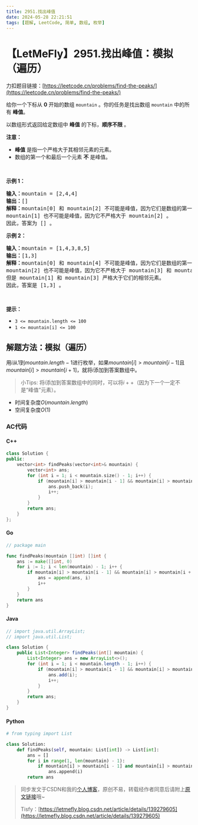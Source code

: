 ```yaml
---
title: 2951.找出峰值
date: 2024-05-28 22:21:51
tags: [题解, LeetCode, 简单, 数组, 枚举]
---
```


# 【LetMeFly】2951.找出峰值：模拟（遍历）

力扣题目链接：[https://leetcode.cn/problems/find-the-peaks/](https://leetcode.cn/problems/find-the-peaks/)

<p>给你一个下标从 <strong>0</strong> 开始的数组 <code>mountain</code> 。你的任务是找出数组&nbsp;<code>mountain</code> 中的所有 <strong>峰值</strong>。</p>

<p>以数组形式返回给定数组中 <strong>峰值</strong> 的下标，<strong>顺序不限</strong> 。</p>

<p><strong>注意：</strong></p>

<ul>
	<li><strong>峰值</strong> 是指一个严格大于其相邻元素的元素。</li>
	<li>数组的第一个和最后一个元素 <strong>不</strong> 是峰值。</li>
</ul>

<p>&nbsp;</p>

<p><strong class="example">示例 1：</strong></p>

<pre>
<strong>输入：</strong>mountain = [2,4,4]
<strong>输出：</strong>[]
<strong>解释：</strong>mountain[0] 和 mountain[2] 不可能是峰值，因为它们是数组的第一个和最后一个元素。
mountain[1] 也不可能是峰值，因为它不严格大于 mountain[2] 。
因此，答案为 [] 。
</pre>

<p><strong class="example">示例 2：</strong></p>

<pre>
<strong>输入：</strong>mountain = [1,4,3,8,5]
<strong>输出：</strong>[1,3]
<strong>解释：</strong>mountain[0] 和 mountain[4] 不可能是峰值，因为它们是数组的第一个和最后一个元素。
mountain[2] 也不可能是峰值，因为它不严格大于 mountain[3] 和 mountain[1] 。
但是 mountain[1] 和 mountain[3] 严格大于它们的相邻元素。
因此，答案是 [1,3] 。
</pre>

<p>&nbsp;</p>

<p><strong>提示：</strong></p>

<ul>
	<li><code>3 &lt;= mountain.length &lt;= 100</code></li>
	<li><code>1 &lt;= mountain[i] &lt;= 100</code></li>
</ul>


    
## 解题方法：模拟（遍历）

用$i$从$1$到$mountain.length - 1$进行枚举，如果$mountain[i] \gt mountain[i - 1]$且$mountain[i]\gt mountain[i + 1]$，就将$i$添加到答案数组中。

> 小Tips: 将$i$添加到答案数组中的同时，可以将$i++$（因为下一个一定不是“峰值”元素）。

+ 时间复杂度$O(mountain.length)$
+ 空间复杂度$O(1)$

### AC代码

#### C++

```cpp
class Solution {
public:
    vector<int> findPeaks(vector<int>& mountain) {
        vector<int> ans;
        for (int i = 1; i < mountain.size() - 1; i++) {
            if (mountain[i] > mountain[i - 1] && mountain[i] > mountain[i + 1]) {
                ans.push_back(i);
                i++;
            }
        }
        return ans;
    }
};
```

#### Go

```go
// package main

func findPeaks(mountain []int) []int {
    ans := make([]int, 0)
    for i := 1; i < len(mountain) - 1; i++ {
        if mountain[i] > mountain[i - 1] && mountain[i] > mountain[i + 1] {
            ans = append(ans, i)
            i++
        }
    }
    return ans
}
```

#### Java

```java
// import java.util.ArrayList;
// import java.util.List;

class Solution {
    public List<Integer> findPeaks(int[] mountain) {
        List<Integer> ans = new ArrayList<>();
        for (int i = 1; i < mountain.length - 1; i++) {
            if (mountain[i] > mountain[i - 1] && mountain[i] > mountain[i + 1]) {
                ans.add(i);
                i++;
            }
        }
        return ans;
    }
}
```

#### Python

```python
# from typing import List

class Solution:
    def findPeaks(self, mountain: List[int]) -> List[int]:
        ans = []
        for i in range(1, len(mountain) - 1):
            if mountain[i] > mountain[i - 1] and mountain[i] > mountain[i + 1]:
                ans.append(i)
        return ans
```

> 同步发文于CSDN和我的[个人博客](https://blog.letmefly.xyz/)，原创不易，转载经作者同意后请附上[原文链接](https://blog.letmefly.xyz/2024/05/28/LeetCode%202951.%E6%89%BE%E5%87%BA%E5%B3%B0%E5%80%BC/)哦~
>
> Tisfy：[https://letmefly.blog.csdn.net/article/details/139279605](https://letmefly.blog.csdn.net/article/details/139279605)
